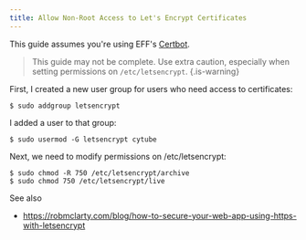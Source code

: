 ```yaml
---
title: Allow Non-Root Access to Let's Encrypt Certificates
---
```


This guide assumes you're using EFF's [Certbot](https://certbot.eff.org/).

> This guide may not be complete. Use extra caution, especially when setting permissions on `/etc/letsencrypt`.
{.is-warning}


First, I created a new user group for users who need access to certificates:

```
$ sudo addgroup letsencrypt
```

I added a user to that group:

```
$ sudo usermod -G letsencrypt cytube
```

Next, we need to modify permissions on /etc/letsencrypt:

```
$ sudo chmod -R 750 /etc/letsencrypt/archive
$ sudo chmod 750 /etc/letsencrypt/live
```

See also

* <https://robmclarty.com/blog/how-to-secure-your-web-app-using-https-with-letsencrypt>
